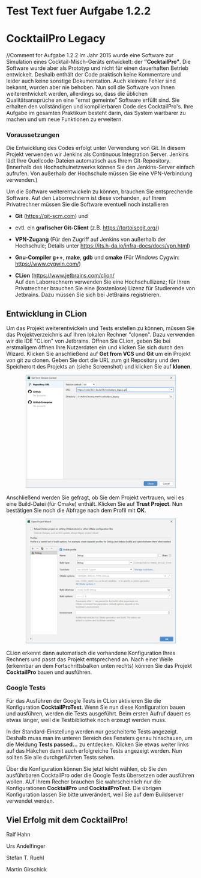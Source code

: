 # Test Text fuer Aufgabe 1.2.2

# CocktailPro Legacy 
//Comment for Aufgabe 1.2.2
Im Jahr 2015 wurde eine Software zur Simulation eines Cocktail-Misch-Geräts entwickelt: der **"CocktailPro"**. Die Software wurde aber als Prototyp und nicht für einen dauerhaften Betrieb entwickelt. Deshalb enthält der Code praktisch keine Kommentare und leider auch keine sonstige Dokumentation. Auch kleinere Fehler sind bekannt, wurden aber nie behoben.
Nun soll die Software von Ihnen weiterentwickelt werden, allerdings so, dass die üblichen Qualitätsansprüche an eine "ernst gemeinte" Software erfüllt sind. 
Sie erhalten den vollständigen und kompilierbaren Code des CocktailPro's. 
Ihre Aufgabe im gesamten Praktikum besteht darin, das System wartbarer zu machen und um neue Funktionen zu erweitern.

### Voraussetzungen

Die Entwicklung des Codes erfolgt unter Verwendung von Git. In diesem Projekt verwenden wir Jenkins als Continuous Integration Server. Jenkins lädt Ihre Quellcode-Dateien automatisch aus Ihrem Git-Repository.
(Innerhalb des Hochschulnetzwerks können Sie den Jenkins-Server einfach aufrufen. Von außerhalb der Hochschule müssen Sie eine VPN-Verbindung verwenden.) 

Um die Software weiterentwickeln zu können, brauchen Sie entsprechende Software. Auf den Laborrechnern ist diese vorhanden, auf Ihrem Privatrechner müssen Sie die Software eventuell noch installieren

- **Git** (https://git-scm.com) und

- evtl. ein **grafischer Git-Client** (z.B. https://tortoisegit.org/)

- **VPN-Zugang** (Für den Zugriff auf Jenkins von außerhalb der Hochschule; Details unter https://its.h-da.io/infra-docs/docs/vpn.html)

- **Gnu-Compiler g++**, **make**, **gdb** und **cmake** (Für Windows Cygwin: https://www.cygwin.com/)

- **CLion** (https://www.jetbrains.com/clion/    
Auf den Laborrechnern verwenden Sie eine Hochschullizenz; für Ihren Privatrechner brauchen Sie eine (kostenlose) Lizenz für Studierende von Jetbrains. Dazu müssen Sie sich bei JetBrains registrieren.

## Entwicklung in CLion
Um das Projekt weiterentwickeln und Tests erstellen zu können, müssen Sie das Projektverzeichnis auf Ihren lokalen Rechner "clonen". Dazu verwenden wir die IDE "CLion" von Jetbrains. Öffnen Sie CLion, geben Sie bei erstmaligem öffnen Ihre Nutzerdaten ein und klicken Sie sich durch den Wizard. Klicken Sie anschließend auf **Get from VCS** und **Git** um ein Projekt von git zu clonen. Geben Sie dort die URL zum git Repository und den Speicherort des Projekts an (siehe Screenshot) und klicken Sie auf **klonen**. 
<div style="text-align:center">
<img src="readme/OpenProject.png" width="400" />
</div>

Anschließend werden Sie gefragt, ob Sie dem Projekt vertrauen, weil es eine Build-Datei (für Cmake) enthält. Klicken Sie auf **Trust Project**. Nun bestätigen Sie noch die Abfrage nach dem Profil mit **OK**. 
<div style="text-align:center">
<img src="readme/OpenProject2.png" width="400" />
</div>

CLion erkennt dann automatisch die vorhandene Konfiguration Ihres Rechners und passt das Projekt entsprechend an. Nach einer Weile (erkennbar an dem Fortschrittsbalken unten rechts) können Sie das Projekt **CocktailPro** bauen und ausführen.

### Google Tests

Für das Ausführen der Google Tests in CLion aktivieren Sie die Konfiguration **CocktailProTest**. Wenn Sie nun diese Konfiguration bauen und ausführen, werden die Tests ausgeführt. Beim ersten Aufruf dauert es etwas länger, weil die Testbibliothek noch erzeugt werden muss. 

In der Standard-Einstellung werden nur gescheiterte Tests angezeigt. Deshalb muss man im unteren Bereich des Fensters genau hinschauen, um die Meldung **Tests passed...** zu entdecken. Klicken Sie etwas weiter links auf das Häkchen damit auch erfolgreiche Tests angezeigt werden. Nun sollten Sie alle durchgeführten Tests sehen.

Über die Konfiguration können Sie jetzt leicht wählen, ob Sie den ausführbaren CocktailPro oder die Google Tests übersetzen oder ausführen wollen. AUf Ihrem Recher brauchen Sie wahrscheinlich nur die Konfigurationen **CocktailPro** und **CocktailProTest**. Die übrigen Konfiguration lassen Sie bitte unverändert, weil Sie auf dem Buildserver verwendet werden.

## Viel Erfolg mit dem CocktailPro!

Ralf Hahn

Urs Andelfinger

Stefan T. Ruehl

Martin Girschick
